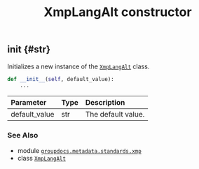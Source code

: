﻿---
title: XmpLangAlt constructor
second_title: GroupDocs.Metadata for Python via .NET API References
description: 
type: docs
url: /python-net/groupdocs.metadata.standards.xmp/xmplangalt/__init__/
is_root: false
weight: 10
---

## __init__ {#str}

Initializes a new instance of the [`XmpLangAlt`](/metadata/python-net/groupdocs.metadata.standards.xmp/xmplangalt) class.



```python
def __init__(self, default_value):
    ...
```


| Parameter | Type | Description |
| :- | :- | :- |
| default_value | str | The default value. |



### See Also
* module [`groupdocs.metadata.standards.xmp`](../../)
* class [`XmpLangAlt`](/metadata/python-net/groupdocs.metadata.standards.xmp/xmplangalt)
